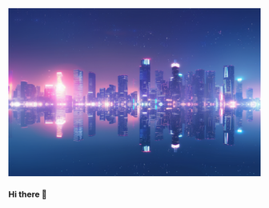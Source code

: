 <picture>
  <source media="(prefers-color-scheme: dark)" srcset="city_skyline_dark_mode_banner.png">
  <source media="(prefers-color-scheme: light)" srcset="city_skyline_light_mode_banner.png">
  <img alt="City skyline" src="city_skyline_light_mode_banner.png">
</picture>

### Hi there 👋

<!--
**mammolastan/mammolastan** is a ✨ _special_ ✨ repository because its `README.md` (this file) appears on your GitHub profile.

Here are some ideas to get you started:

- 🔭 I’m currently working on ...
- 🌱 I’m currently learning ...
- 👯 I’m looking to collaborate on ...
- 🤔 I’m looking for help with ...
- 💬 Ask me about ...
- 📫 How to reach me: ...
- 😄 Pronouns: ...
- ⚡ Fun fact: ...
-->
